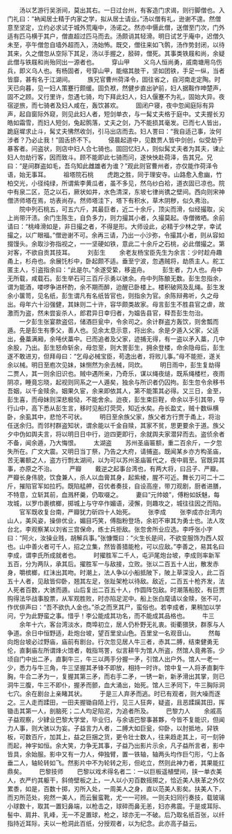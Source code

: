 <!-- { "loadSidebar": true } -->
　　汤以艺游行吴浙间，莫出其右。一日过台州，有客造门求谒，则行脚僧也。入门礼曰：“衲闻居士精于内家之学，拟从居士请业。”汤以僧有礼，逊谢不遑。然僧意至坚定，立约必求试于城外荒庵中，汤诺之。然亦中慑此僧，送僧至门次，门外适有匹马横于其户，僧直超过匹马而去。汤颇诮其轻滑。明日试艺于庵中，迟僧久未至，亭午僧忽自墙外超而入，汤始怖。既交，僧往来如飞鹘，汤作势封闭，以待其来，久之僧忽从空际下其足，汤以手握之，胫碎，僧死。其事类铁屐和尚，余疑此僧与铁屐和尚殆同出一源者也。
　　穿山甲
　　义乌人恒尚勇，戚南塘用乌伤兵，即义乌人也。有杨固者，号穿山甲，能缩其肢干，坚如团铁，手足一纵，当者皆靡，甚有名于江湖间。
　　族兄官曹州荷泽令，固往省之，自河南走定陶。时天已向暮，见一妇人策蹇行颇缓。固负袱，然健步直出驴前，妇人据鞍作呻楚声，固不之顾。又行里许，忽遇七骑，均下拜此妇人，妇人偃蹇不为礼，固始大异。夜宿逆旅，而七骑者及妇人咸在，轰饮甚欢。
　　固闭户寝，夜中忽闻庭际有异声，起自窗际外窥，则见此妇人者，短剑单衣，与一髯丈夫格于庭中。丈夫握长刃皓如霜雪，而妇人短剑，兔起鹘落，丈夫之剑，乃不能损其毫发。已而七人皆出，跪庭墀求止斗，髯丈夫怫然收剑，引马出店而去。妇人詈曰：“我自适己事，汝何涉者？乃必止我！”固舌挢不下。
　　侵晨起道中，见数贾人皆中剑创，似受劫于暴客者。问盗状，则店中妇人合七骑也。固回忆妇人，则似髯丈夫者为其夫，谏止妇人勿劫行客，因而致斗。顾不能即此七骑而问，遂怏怏赴荷泽，告其兄。兄曰：“是间群盗如毛，吾乌知此雌雄者为谁？”观此则官曹州者，亦仅能作荷泽令语，始无事耳。
　　祖塔院石桃
　　虎跑之胜，同于理安寺。山路愈入愈幽，竹柏交光，小径纯绿，所谓紫李黄瓜者，虽不多见，然乌纱白袷，道衣固已凉也。院中有泉二区，范之以石，厥状如井，水色清深，东坡七律尚镌之壁间。西向则宋神僧济师塔在焉，坊表尚存。然师塔洼下，塔下有积水，草木阴秽，似久弗治。
　　院中列石桃五，可五六斤，其最巨者，近二十余斤，顶尖而滑，似经撮取，尖上尚带汗渍。余门生陈生，自负多力，则力撮其小者，久撮莫起。寺僧微哂。余前请曰：“桃峰滑如是，非日撮之者，不得是形。大师设此，必精于少林之学，幸试撮之，以广眼福。”僧逊谢不可。余再三请，乃出一小沙弥，令撮其小者，则从容如掇馒头。余取沙弥指视之，一一坚硬如铁，意此二十余斤之石桃，必此僧撮之。第对客，不欲自贡其技耳。
　　刘彭生
　　余老友杨宝臣先生为余言：少时趁舟趣甬上，杉舟也。余展饦杉中，卧起颇不适。垂至宁波，忽遇贼将，劫质主人。舵工匿主人，引盗指余曰：“此是尔。”余遂受絷，移盗舟。
　　彭生者，力人也。舟中无所载，咸载石。彭生举石可三百斤示勇以骇余。舟中列陈酿无数。彭生忽指余，谓为能酒，喽啰争进杯酌，余不期而醉，迨醒已卧楼上。楼积破网及乱绳。彭生发余小箧笥，见名纸，彭生谓凡有名纸皆官也，则指余为官。余陈辩弗听，久之母出。母年六十沿强健，其妹则二十许，容华颇类故家。母言彭生不胜县官之虐，故激而为盗，然未尝妄杀人，郎君异日幸归者，为媪告县官，释吾彭生勿治。
　　一夕彭生张宴款盗侣，储酒巨瓮中，令余司之。余计群盗方轰饮，则舍瓢而遁。先是彭生有季父，善人也。见余太息示意，将出余。余是夕遁入父家，父适出，叠藁满厢，余啳伏藁中。已而追者及父家，迹捕无得，有一盗以矛入藁，几中余股，乃出。彭生怒命斩余，母忽至，则大詈彭生，拥余登楼，命余隐母后，彭生遂不敢进刃，但拜母曰：“乞母必械宝臣，苟逸出者，将败儿事。”母不能拒，遂关余以械。明日至庖次见妹，妹恻然为余去械，同炊。
　　明日雨中，彭生复劫得二贾人，其一则余旧识也。贼中遇所亲，乃奇乐，谋以绳夜缒，既系绳楼栏，夜雨阴凉，睡竟忘晓，起视则同系之一人遁矣，独余与所识者仍囚拘。彭生忽令余移书吾姻，以千金赎余。姻果久宦，余来即依其人，第不能策其必得。又三日，金至，彭生喜，而母妹则深悲极恸，不能舍余。迨夜，彭生束巨鞓，命余以手引其带，导行山中，高下悉从彭生言，移时见船灯荧荧，知近水矣。舟长盈丈，贼十数纵横卧，余虱其中，悲怆不可状。
　　明日至余族父家，族父者方行贾于甬上，将治任送余归。而邻村群盗知状，谓余能以千金自赎，其家不贫，思更要余于道。族父夕中伪如舆夫言，将以明日日中行，迨四更即行，余就舆夫家潜舁而去。盗侦余者不备，闻余遁，乃大悔恨。
　　太湖盗
　　苏州圣庙匾额，重二百余斤，一夕忽失所在。广文大震。又明日当丁祭，乃告之大府，请捕盗。既闻某乡亦方构圣庙，苦无署额之人，盗方行剽太湖间，以为可以苏州圣庙匾代之，夜中肩至。官既异其事，亦原之不治。
　　严瓣
　　戴逆之起事台湾也，有两大将，曰吕子、严瓣。严瓣长身伟貌，饮食兼人，杀人以血膏其身，起紫棱，腥不可近。舞长刀可二十二斤，摧陷官军如拉朽。既陷艋舺，召优者奏技，自设高座，带刀观剧，厨者进膳，不特意，立斩其前，血溅杯羹，仍取啜之。
　　妻曰“元帅娘”，傅粉如妖魅，每攻城，以罗巾裹槟榔，掷城上与守卒作媚语，浸懈，则趣攻之，城往往因之而陷。
　　官军既收复台南，严瓣犹力斫四十人始死。
　　张李成
　　张李成亦台湾内山人，美风姿，操俳优业，媚目巧笑，傅脂粉登场，余初不审其为勇士也。法人攻台北，李观察某以刘省三宫保命，练士兵拒敌。张忽舍所业应选。李呼张小字曰：“阿火，汝操业贱，胡解兵事。”张慷慨曰：“火生长是间，不欲变服饰为西人奴也。山中善火者可千人，招之立集，然皆善猎能枪，可以应敌。”李善之，易其名曰李成，谓李氏所成就者也。
　　时擢胜军二千人，屯沪尾炮台坡，李成则率新军五百，分为两队，承其后。擢胜军一与敌接，立败。张以二百五十人出，散发赤身，嚼槟榔，红沬出其吻。时潮上，法人争以小船抵陂下，陂上草深没人，此二百五十人者，见敌皆仰卧，翘其左足，张趾架枪以待敌。敌近，二百五十枪齐发，法人死者百数，大骇而遁。山后复出二百五十人，作圆阵包敌。时潮落船胶，有巨贾购得法华战事股票，从军观胜败，时亦陷足泥中。船上张白麾请以金赎，张不可，作优俳声曰：“吾不欲仇人金也。”杀之而烹其尸，蛮俗也。若李成者，果稍加以学问，宁为此野蛮之事。惜乎！李公能成其功名，而不能成其品格也。
　　牛三
　　余年十六，客台湾淡水，商埠初立，居人仍朴野无礼衷。街衢猥狭，群豕与人争道。余日中恒野适，赴炮台坡，望百里坌山色。百里坌一名观音山。
　　然每向炮台坡必过野庙，庙前有剧台。行次忽见居人牛三者，赤其二膊，结束健勇无伦，直剚庙左所谓烽火馆者，戟指骂詈，似言耕牛为馆人所盗，然馆人竟弗答。少顷自门中出二矛，直剚牛三，牛三以两手分握一矛，引馆人出户外。馆人一老一少，悉力与牛三角，牛三坚握其矛锋不即放，相持一时许。馆中复一人将矛直剚牛胸，牛合二矛为一，复握其第三矛，而右手二矛，一锈一新，新矛滑出其掌，则已洞牛三腹，牛三不即仆，握矛而颤，血大涌出，始死。馆人三矛同下，牛三胸际洞七穴。余在剧台上亲睹其状。
　　于是三人弃矛而逃。时已有观者，则大噪而逐之。三人走而蹂田，一田夫握锄自陌上行，见三人狂奔，疑盗，且恶蹂躏其田，挥锄击其第一人，剖脑死；二人均足陷泥，为追者所及。
　　巴黎力人
　　余戚高子益观察，少肄业巴黎大学堂，毕业归，与余语巴黎事甚夥，今皆不复能识，但闻力人事，则大骇以为妄。子益言力人者，二膊大如巨瓮，仰卧，以肘抵地，舁铁板，可数百斤，加其上，益之巨捆之货，更令壮士数人，往来趋走其上，可一刻钟而起，神宇如恒。余大笑，力争无其事，子益乃出影片示余，凡子益所言者，影中皆具，余始服。影中又有一力人，伸独臂，置一铁轴，轴两头均作巨勺形，勺上各垂二人，轴轮转如飞。然影片中不为轮转之形，但屹立，然则此神力者，其果能扛鼎矣。
　　巴黎技师
　　巴黎以戏术得名者二：一以巨板遥植壁间，挟一单衣美人，衣严约其躯干，斜倚壁板之上，一人以小刃百数摇掷之，恰近美人肤革之外仅累黍，如是，百数十掷，刃所入处，一周美人之身，直以范美人影矣。扶美人下，而刃所范处，宛然一美人，而云鬟蛮靴，尤一一可辨。一则夫妇同行奏技，载玻璃小球数十，取其一置妇鼻端，以枪击之，球碎而鼻无恙，妇亦弗震。于是或耳际、髻中、肩井、乳峰，无一不足置球，枪之，球亦无一不破。后乃取名纸百张，以纤指持近耳际，夫以一枪洞此百纸，分授观者，以为纪念。此亦高子益云。


